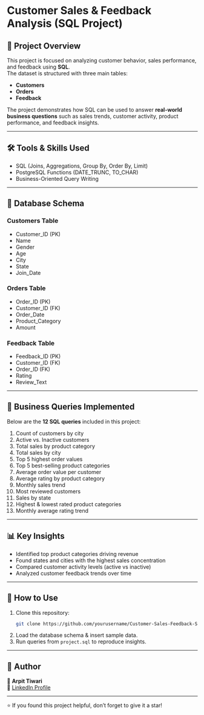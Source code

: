 # Customer Sales & Feedback Analysis (SQL Project)

## 📌 Project Overview
This project is focused on analyzing customer behavior, sales performance, and feedback using **SQL**.  
The dataset is structured with three main tables:  
- **Customers**
- **Orders**
- **Feedback**  

The project demonstrates how SQL can be used to answer **real-world business questions** such as sales trends, customer activity, product performance, and feedback insights.

---

## 🛠️ Tools & Skills Used
- SQL (Joins, Aggregations, Group By, Order By, Limit)
- PostgreSQL Functions (DATE_TRUNC, TO_CHAR)
- Business-Oriented Query Writing

---

## 📂 Database Schema
### Customers Table
- Customer_ID (PK)  
- Name  
- Gender  
- Age  
- City  
- State  
- Join_Date  

### Orders Table
- Order_ID (PK)  
- Customer_ID (FK)  
- Order_Date  
- Product_Category  
- Amount  

### Feedback Table
- Feedback_ID (PK)  
- Customer_ID (FK)  
- Order_ID (FK)  
- Rating  
- Review_Text  

---

## 🔎 Business Queries Implemented
Below are the **12 SQL queries** included in this project:

1. Count of customers by city  
2. Active vs. Inactive customers  
3. Total sales by product category  
4. Total sales by city  
5. Top 5 highest order values  
6. Top 5 best-selling product categories  
7. Average order value per customer  
8. Average rating by product category  
9. Monthly sales trend  
10. Most reviewed customers  
11. Sales by state  
12. Highest & lowest rated product categories  
13. Monthly average rating trend  

---

## 📊 Key Insights
- Identified top product categories driving revenue  
- Found states and cities with the highest sales concentration  
- Compared customer activity levels (active vs inactive)  
- Analyzed customer feedback trends over time  

---

## 🚀 How to Use
1. Clone this repository:  
   ```bash
   git clone https://github.com/yourusername/Customer-Sales-Feedback-SQL-Project.git
   ```
2. Load the database schema & insert sample data.  
3. Run queries from `project.sql` to reproduce insights.  

---

## 📌 Author
👤 **Arpit Tiwari**  
🔗 [LinkedIn Profile](https://www.linkedin.com/in/arpit-tiwari-286835380)

---

⭐ If you found this project helpful, don’t forget to give it a star!
